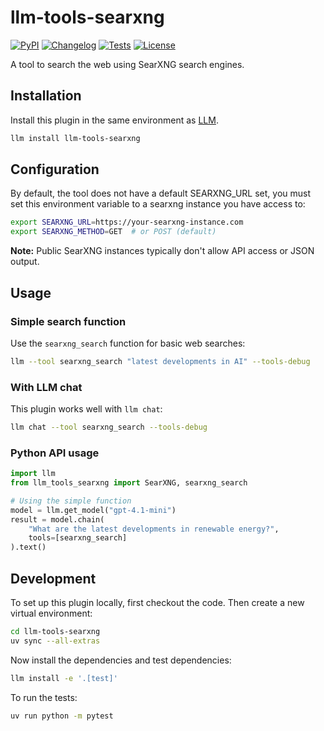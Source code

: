# llm-tools-searxng

[![PyPI](https://img.shields.io/pypi/v/llm-tools-searxng.svg)](https://pypi.org/project/llm-tools-searxng/)
[![Changelog](https://img.shields.io/github/v/release/justyns/llm-tools-searxng?include_prereleases&label=changelog)](https://github.com/justyns/llm-tools-searxng/releases)
[![Tests](https://github.com/justyns/llm-tools-searxng/actions/workflows/test.yml/badge.svg)](https://github.com/justyns/llm-tools-searxng/actions/workflows/test.yml)
[![License](https://img.shields.io/badge/license-Apache%202.0-blue.svg)](https://github.com/justyns/llm-tools-searxng/blob/main/LICENSE)

A tool to search the web using SearXNG search engines.

## Installation

Install this plugin in the same environment as [LLM](https://llm.datasette.io/).
```bash
llm install llm-tools-searxng
```

## Configuration

By default, the tool does not have a default SEARXNG_URL set, you must set this environment variable to a searxng instance you have access to:

```bash
export SEARXNG_URL=https://your-searxng-instance.com
export SEARXNG_METHOD=GET  # or POST (default)
```

**Note:** Public SearXNG instances typically don't allow API access or JSON output.

## Usage

### Simple search function

Use the `searxng_search` function for basic web searches:

```bash
llm --tool searxng_search "latest developments in AI" --tools-debug
```

### With LLM chat

This plugin works well with `llm chat`:

```bash
llm chat --tool searxng_search --tools-debug
```

### Python API usage

```python
import llm
from llm_tools_searxng import SearXNG, searxng_search

# Using the simple function
model = llm.get_model("gpt-4.1-mini")
result = model.chain(
    "What are the latest developments in renewable energy?",
    tools=[searxng_search]
).text()
```

## Development

To set up this plugin locally, first checkout the code. Then create a new virtual environment:

```bash
cd llm-tools-searxng
uv sync --all-extras
```

Now install the dependencies and test dependencies:

```bash
llm install -e '.[test]'
```

To run the tests:

```bash
uv run python -m pytest
```
